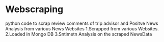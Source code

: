 # Webscraping
python code to scrap review comments of trip advisor
and Positve News Analysis from various News Websites
1.Scrapped from various Websites.
2.Loaded in Mongo DB
3.Sntimetn Analysis on the scraped NewsData 

